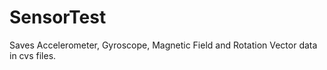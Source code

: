 # SensorTest

Saves Accelerometer, Gyroscope, Magnetic Field and Rotation Vector data in cvs files.
